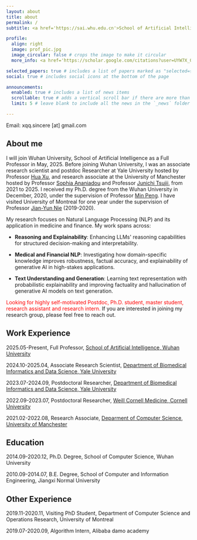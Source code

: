 ```yaml
---
layout: about
title: about
permalink: /
subtitle: <a href='https://sai.whu.edu.cn'>School of Artificial Intelligence, Wuhan University</a>.

profile:
  align: right
  image: prof_pic.jpg
  image_circular: false # crops the image to make it circular
  more_info: <a href='https://scholar.google.com/citations?user=UYW7X_0AAAAJ&hl=en'>Google Scholar</a>

selected_papers: true # includes a list of papers marked as "selected={true}"
social: true # includes social icons at the bottom of the page

announcements:
  enabled: true # includes a list of news items
  scrollable: true # adds a vertical scroll bar if there are more than 3 news items
  limit: 5 # leave blank to include all the news in the `_news` folder

---
```


Email: xqq.sincere [at] gmail.com

<h2>About me</h2>

I will join Wuhan University, School of Artificial Intelligence as a Full Professor in May, 2025. Before joining Wuhan University, I was an associate research scientist and postdoc Researcher at Yale University hosted by Professor <a href='https://medicine.yale.edu/profile/hua-xu/'>Hua Xu</a>, and research associate at the University of Manchester hosted by Professor <a href='https://research.manchester.ac.uk/en/
persons/sophia.ananiadou'>Sophia Ananiadou</a> and Professor <a href='https://scholar.google.com/citations?user=h3aNnAIAAAAJ&hl=en'>Junichi Tsujii</a>, from 2021 to 2025. I received my Ph.D. degree from the Wuhan University in December, 2020, under the supervision of Professor <a href='https://cs.whu.edu.cn/info/1019/2893.htm'>Min Peng</a>. I have visited University of Montreal for one year under the supervision of Professor <a href='https://scholar.google.com/citations?user=W7uYg0UAAAAJ&hl=en'>Jian-Yun Nie</a> (2019-2020).

My research focuses on Natural Language Processing (NLP) and its application in medicine and finance. My work spans across:

- **Reasoning and Explainability**: Enhancing LLMs' reasoning capabilities for structured decision-making and interpretability.

- **Medical and Financial NLP**: Investigating how domain-specific knowledge improves robustness, factual accuracy, and explainability of generative AI in high-stakes applications.

- **Text Understanding and Generation**: Learning text representation with probabilistic explainability and improving factuality and hallucination of generative AI models on text generation.

<span style="color:red;">Looking for highly self-motivated Postdoc, Ph.D. student, master student, research assistant and research intern.</span> If you are interested in joining my research group, please feel free to reach out.

<h2>Work Experience</h2>

2025.05-Present, Full Professor, <a href='https://sai.whu.edu.cn'>School of Artificial Intelligence, Wuhan University</a>

2024.10-2025.04, Associate Research Scientist, <a href='https://medicine.yale.edu/biomedical-informatics-data-science/'>Department of Biomedical Informatics and Data Science, Yale University</a>

2023.07-2024.09, Postdoctoral Researcher, <a href='https://medicine.yale.edu/biomedical-informatics-data-science/'>Department of Biomedical Informatics and Data Science, Yale University</a>

2022.09-2023.07, Postdoctoral Researcher, <a href='https://weill.cornell.edu'>Weill Cornell Medicine, Cornell University</a>

2021.02-2022.08, Research Associate, <a href='https://www.cs.manchester.ac.uk'>Deparment of Computer Science, University of Manchester</a>

<h2>Education</h2>
2014.09-2020.12, Ph.D. Degree, School of Computer Science, Wuhan University

2010.09-2014.07, B.E. Degree, School of Computer and Information Engineering, Jiangxi Normal University

<h2>Other Experience</h2>
2019.11-2020.11, Visiting PhD Student, Department of Computer Science and Operations Research, University of Montreal

2019.07-2020.09, Algorithm Intern, Alibaba damo academy
